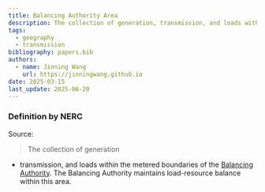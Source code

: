 ```yaml
---
title: Balancing Authority Area
description: The collection of generation, transmission, and loads within the metered boundaries of the Balancing Authority.
tags:
  - geography
  - transmission
bibliography: papers.bib
authors:
  - name: Jinning Wang
    url: https://jinningwang.github.io
date: 2025-03-15
last_update: 2025-06-20
---
```


### Definition by NERC

Source: <d-cite key="nerc2024glossary"></d-cite>

> The collection of generation

- transmission, and loads within the metered boundaries of the [Balancing Authority](/wiki/balancing-authority). The Balancing Authority maintains load-resource balance within this area.
